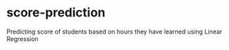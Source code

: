 # score-prediction
Predicting score of students based on hours they have learned using Linear Regression
